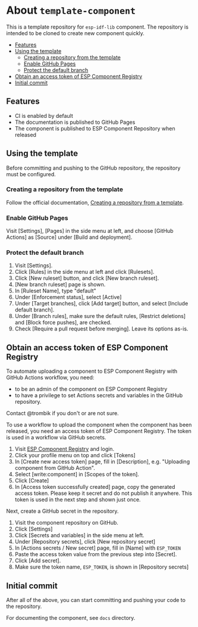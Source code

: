 # About `template-component`

This is a template repository for `esp-idf-lib` component. The repository is
intended to be cloned to create new component quickly.

<!-- vim-markdown-toc GFM -->

* [Features](#features)
* [Using the template](#using-the-template)
    * [Creating a repository from the template](#creating-a-repository-from-the-template)
    * [Enable GitHub Pages](#enable-github-pages)
    * [Protect the default branch](#protect-the-default-branch)
* [Obtain an access token of ESP Component Registry](#obtain-an-access-token-of-esp-component-registry)
* [Initial commit](#initial-commit)

<!-- vim-markdown-toc -->

## Features

* CI is enabled by default
* The documentation is published to GitHub Pages
* The component is published to ESP Component Repository when released

## Using the template

Before committing and pushing to the GitHub repository, the repository must be
configured.

### Creating a repository from the template

Follow the official documentation, [Creating a repository from a template](https://docs.github.com/en/repositories/creating-and-managing-repositories/creating-a-repository-from-a-template#creating-a-repository-from-a-template).

### Enable GitHub Pages

Visit [Settings], [Pages] in the side menu at left, and choose [GitHub Actions]
as [Source] under [Build and deployment].

### Protect the default branch

1. Visit [Settings].
1. Click [Rules] in the side menu at left and click [Rulesets].
1. Click [New ruleset] button, and click [New branch ruleset].
1. [New branch ruleset] page is shown.
1. In [Ruleset Name], type "default"
1. Under [Enforcement status], select [Active]
1. Under [Target branches], click [Add target] button, and select [Include
   default branch].
1. Under [Branch rules], make sure the default rules, [Restrict deletions] and
   [Block force pushes], are checked.
1. Check [Require a pull request before merging]. Leave its options as-is.

## Obtain an access token of ESP Component Registry

To automate uploading a component to ESP Component Registry with GitHub
Actions workflow, you need:

* to be an admin of the component on ESP Component Registry
* to have a privilege to set Actions secrets and variables in the GitHub
  repository.

Contact @trombik if you don't or are not sure.

To use a workflow to upload the component when the component has been released,
you need an access token of ESP Component Registry. The token is used in a
workflow via GitHub secrets.


1. Visit [ESP Component Registry](https://components.espressif.com/) and
   login.
1. Click your profile menu on top and click [Tokens]
1. In [Create new access token] page, fill in [Description], e.g. "Uploading
   component from GitHub Action".
1. Select [write:component] in [Scopes of the token].
1. Click [Create]
1. In [Access token successfully created] page, copy the generated access
   token. Please keep it secret and do not publish it anywhere. This token is
   used in the next step and shown just once.

Next, create a GitHub secret in the repository.

1. Visit the component repository on GitHub.
1. Click [Settings]
1. Click [Secrets and variables] in the side menu at left.
1. Under [Repository secrets], click [New repository secret]
1. In [Actions secrets / New secret] page, fill in [Name] with `ESP_TOKEN`
1. Paste the access token value from the previous step into [Secret].
1. Click [Add secret].
1. Make sure the token name, `ESP_TOKEN`, is shown in [Repository secrets]

## Initial commit

After all of the above, you can start committing and pushing your code to the
repository.

For documenting the component, see `docs` directory.

